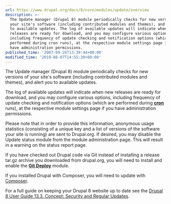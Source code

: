 ```yaml
---
url: https://www.drupal.org/docs/8/core/modules/update/overview
description: >-
  The Update manager (Drupal 8) module periodically checks for new versions of
  your site's software (including contributed modules and themes), and alert you
  to available updates. The log of available updates will indicate when new
  releases are ready for download, and you may configure various options,
  including frequency of update checking and notification options (which are
  performed during cron runs), at the respective module settings page if you
  have administration permissions.
published_time: '2007-09-26T13:39:44+00:00'
modified_time: '2019-08-07T14:55:30+00:00'
---
```

The Update manager (Drupal 8) module periodically checks for new versions of your site's software (including contributed modules and themes), and alert you to available updates.

The log of available updates will indicate when new releases are ready for download, and you may configure various options, including frequency of update checking and notification options (which are performed during [**cron**](/docs/user%5Fguide/en/security-cron.html) runs), at the respective module settings page if you have administration permissions.

Please note that in order to provide this information, anonymous usage statistics (consisting of a unique key and a list of versions of the software your site is running) are sent to Drupal.org. If desired, you may disable the Update status module from the module administration page. This will result in a warning on the status report page.

If you have checked out Drupal code via Git instead of installing a release tar.gz archive you downloaded from drupal.org, you will need to install and enable the [**Git Deploy**](/project/git%5Fdeploy) module.

If you installed Drupal with Composer, you will need to update with [Composer](/docs/develop/using-composer/using-composer-to-install-drupal-and-manage-dependencies).

For a full guide on keeping your Drupal 8 website up to date see the [Drupal 8 User Guide 13.3\. Concept: Security and Regular Updates](https://www.drupal.org/docs/user%5Fguide/en/security-concept.html).